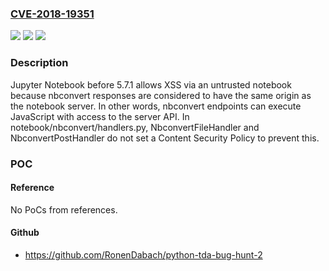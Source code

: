 ### [CVE-2018-19351](https://cve.mitre.org/cgi-bin/cvename.cgi?name=CVE-2018-19351)
![](https://img.shields.io/static/v1?label=Product&message=n%2Fa&color=blue)
![](https://img.shields.io/static/v1?label=Version&message=n%2Fa&color=blue)
![](https://img.shields.io/static/v1?label=Vulnerability&message=n%2Fa&color=brighgreen)

### Description

Jupyter Notebook before 5.7.1 allows XSS via an untrusted notebook because nbconvert responses are considered to have the same origin as the notebook server. In other words, nbconvert endpoints can execute JavaScript with access to the server API. In notebook/nbconvert/handlers.py, NbconvertFileHandler and NbconvertPostHandler do not set a Content Security Policy to prevent this.

### POC

#### Reference
No PoCs from references.

#### Github
- https://github.com/RonenDabach/python-tda-bug-hunt-2

